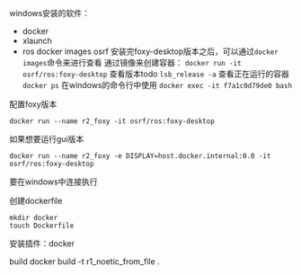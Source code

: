windows安装的软件：
- docker
- xlaunch
- ros docker images osrf
安装完foxy-desktop版本之后，可以通过`docker images`命令来进行查看
通过镜像来创建容器：
`docker run -it osrf/ros:foxy-desktop`
查看版本todo
`lsb_release -a`
查看正在运行的容器
`docker ps`
在windows的命令行中使用
`docker exec -it f7a1c0d79de0 bash`


配置foxy版本
```shell
docker run --name r2_foxy -it osrf/ros:foxy-desktop
```

如果想要运行gui版本
```shell
docker run --name r2_foxy -e DISPLAY=host.docker.internal:0.0 -it osrf/ros:foxy-desktop
```
要在windows中连接执行


创建dockerfile
```shell
mkdir docker
touch Dockerfile
```
安装插件：docker


build
docker build -t r1_noetic_from_file .
